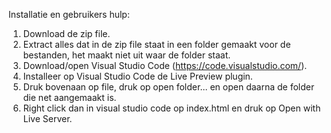 Installatie en gebruikers hulp:

1. Download de zip file.
2. Extract alles dat in de zip file staat in een folder gemaakt voor de bestanden, het maakt niet uit waar de folder staat.
3. Download/open Visual Studio Code (https://code.visualstudio.com/).
4. Installeer op Visual Studio Code de Live Preview plugin.
5. Druk bovenaan op file, druk op open folder... en open daarna de folder die net aangemaakt is.
6. Right click dan in visual studio code op index.html en druk op Open with Live Server.
